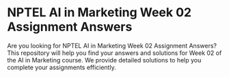 # NPTEL AI in Marketing Week 02 Assignment Answers

Are you looking for NPTEL AI in Marketing Week 02 Assignment Answers? This repository will help you find your answers and solutions for Week 02 of the AI in Marketing course. We provide detailed solutions to help you complete your assignments efficiently.